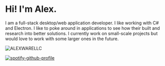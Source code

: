 # Hi! I'm Alex.
I am a full-stack desktop/web application developer. I like working with C# and Electron. I like to poke around in applications to see how their built and research into better solutions. I currently work on small-scale projects but would love to work with some larger ones in the future.


![ALEXWARELLC](https://github-readme-stats.vercel.app/api?username=ALEXWARELLC&show_icons=true&theme=transparent)

[![spotify-github-profile](https://spotify-github-profile.vercel.app/api/view?uid=31obkbf3ds6mvgxireqf4osxbcfe&cover_image=true&theme=default&show_offline=true&background_color=121212&interchange=true)]([https://spotify-github-profile.vercel.app/api/view?uid=31obkbf3ds6mvgxireqf4osxbcfe&redirect=true](https://open.spotify.com/user/31obkbf3ds6mvgxireqf4osxbcfe))
